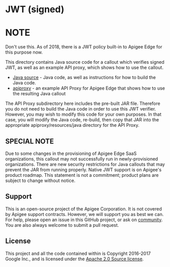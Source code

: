 # JWT (signed)

# NOTE

Don't use this. As of 2018, there is a JWT policy built-in to Apigee Edge for this purpose now.


This directory contains Java source code for a callout which verifies signed JWT,
as well as an example API proxy, which shows how to use the callout.

- [Java source](callout) - Java code, as well as instructions for how to build the Java code.
- [apiproxy](apiproxy) - an example API Proxy for Apigee Edge that shows how to use the resulting Java callout


The API Proxy subdirectory here includes the pre-built JAR file. Therefore you do not need to build the Java code in order to use this JWT verifier. However, you may wish to modify this code for your own purposes. In that case, you will modify the Java code, re-build, then copy that JAR into the appropriate apiproxy/resources/java directory for the API Proxy.

## SPECIAL NOTE

Due to some changes in the provisioning of Apigee Edge SaaS organizations, this callout may not successfully run in newly-provisioned organizations. There are new security restrictions for Java callouts that may prevent the JAR from running properly.
Native JWT support is on Apigee's product roadmap. This statement is not a commitment; product plans are subject to change without notice.


## Support

This is an open-source project of the Apigee Corporation. It is not covered by Apigee support contracts. However, we will support you as best we can. For help, please open an issue in this GitHub project, or ask on [community](https://community.apigee.com). You are also always welcome to submit a pull request.

## License

This project and all the code contained within is Copyright 2016-2017 Google Inc., and is licensed under the [Apache 2.0 Source license](../LICENSE).


